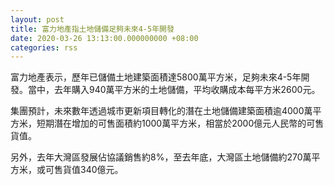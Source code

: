 ```yaml
---
layout: post
title: 富力地產指土地儲備足夠未來4-5年開發
date: 2020-03-26 13:13:00.000000000 +08:00
categories: rss
---
```


富力地產表示，歷年已儲備土地建築面積達5800萬平方米，足夠未來4-5年開發。當中，去年購入940萬平方米的土地儲備，平均收購成本每平方米2600元。

集團預計，未來數年透過城市更新項目轉化的潛在土地儲備建築面積逾4000萬平方米，短期潛在增加的可售面積約1000萬平方米，相當於2000億元人民幣的可售貨值。

另外，去年大灣區發展佔協議銷售約8%，至去年底，大灣區土地儲備約270萬平方米，或可售貨值340億元。
